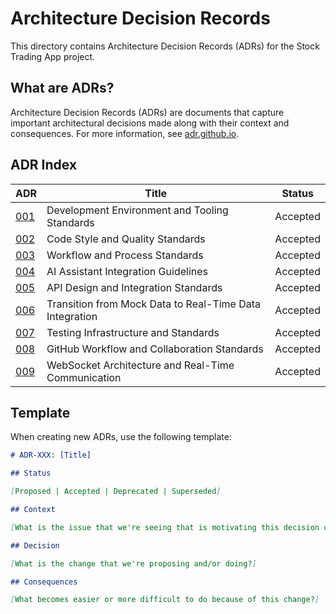 # Architecture Decision Records

This directory contains Architecture Decision Records (ADRs) for the Stock Trading App project.

## What are ADRs?

Architecture Decision Records (ADRs) are documents that capture important architectural decisions made along with their context and consequences. For more information, see [adr.github.io](https://adr.github.io/).

## ADR Index

| ADR                                               | Title                                                   | Status   |
| ------------------------------------------------- | ------------------------------------------------------- | -------- |
| [001](./001-development-environment-standards.md) | Development Environment and Tooling Standards           | Accepted |
| [002](./002-code-style-standards.md)              | Code Style and Quality Standards                        | Accepted |
| [003](./003-workflow-standards.md)                | Workflow and Process Standards                          | Accepted |
| [004](./004-ai-assistant-guidelines.md)           | AI Assistant Integration Guidelines                     | Accepted |
| [005](./005-api-design-standards.md)              | API Design and Integration Standards                    | Accepted |
| [006](./006-real-data-integration.md)             | Transition from Mock Data to Real-Time Data Integration | Accepted |
| [007](./007-testing-infrastructure-standards.md)  | Testing Infrastructure and Standards                    | Accepted |
| [008](./008-github-workflow-standards.md)         | GitHub Workflow and Collaboration Standards             | Accepted |
| [009](./009-websocket-architecture.md)            | WebSocket Architecture and Real-Time Communication      | Accepted |

## Template

When creating new ADRs, use the following template:

```markdown
# ADR-XXX: [Title]

## Status

[Proposed | Accepted | Deprecated | Superseded]

## Context

[What is the issue that we're seeing that is motivating this decision or change?]

## Decision

[What is the change that we're proposing and/or doing?]

## Consequences

[What becomes easier or more difficult to do because of this change?]
```
